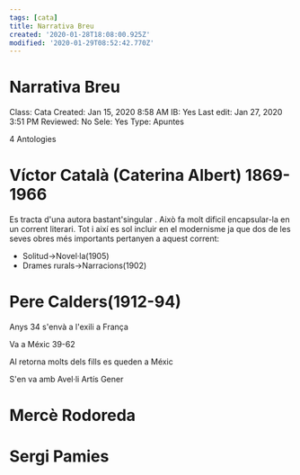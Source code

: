 ```yaml
---
tags: [cata]
title: Narrativa Breu
created: '2020-01-28T18:08:00.925Z'
modified: '2020-01-29T08:52:42.770Z'
---
```


# Narrativa Breu

Class: Cata
Created: Jan 15, 2020 8:58 AM
IB: Yes
Last edit: Jan 27, 2020 3:51 PM
Reviewed: No
Sele: Yes
Type: Apuntes

4 Antologies

# Víctor Català (Caterina Albert) 1869-1966

Es tracta d'una autora bastant'singular . Això fa molt dificil encapsular-la en un corrent literari. Tot i així es sol incluir en el modernisme ja que dos de les seves obres més importants pertanyen a aquest corrent:

- Solitud→Novel·la(1905)
- Drames rurals→Narracions(1902)

# Pere Calders(1912-94)

Anys 34 s'envà a l'exili a França

Va a Méxic 39-62

Al retorna molts dels fills es queden a Méxic

S'en va amb Avel·li Artís Gener

# Mercè Rodoreda

# Sergi Pamies
